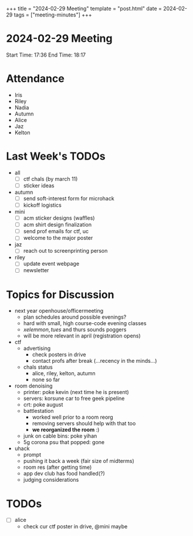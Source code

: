 +++
title = "2024-02-29 Meeting"
template = "post.html"
date = 2024-02-29
tags = ["meeting-minutes"]
+++

# 2024-02-29 Meeting

Start Time: 17:36
End Time: 18:17

# Attendance

- Iris
- Riley
- Nadia
- Autumn
- Alice
- Jaz
- Kelton

# Last Week's TODOs

- all
    - [ ] ctf chals (by march 11)
    - [ ] sticker ideas
- autumn
    - [ ] send soft-interest form for microhack
    - [ ] kickoff logistics
- mini
    - [ ] acm sticker designs (waffles)
    - [ ] acm shirt design finalization 
    - [ ] send prof emails for ctf, uc
    - [ ] welcome to the major poster
- jaz
    - [ ] reach out to screenprinting person
- riley
    - [ ] update event webpage
    - [ ] newsletter

# Topics for Discussion

- next year openhouse/officermeeting
  - plan schedules around possible evenings?
  - hard with small, high course-code evening classes
  - $x elem {mon,tues}$ and thurs sounds poggers
  - will be more relevant in april (registration opens)
- ctf
  - advertising
    - check posters in drive
    - contact profs after break (...recency in the minds...)
  - chals status
    - alice, riley, kelton, autumn
    - none so far
- room denoising
  - printer: poke kevin (next time he is present)
  - servers: korsune car to free geek pipeline
  - crt: poke august
  - battlestation
    - worked well prior to a room reorg
    - removing servers should help with that too
    - **we reorganized the room** :)
  - junk on cable bins: poke yihan
  - 5g corona psu that popped: gone
- uhack
  - prompt
  - pushing it back a week (fair size of midterms)
  - room res (after getting time)
  - app dev club has food handled(?)
  - judging considerations

# TODOs

- [ ] alice
  - check cur ctf poster in drive, @mini maybe
